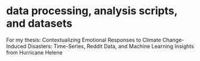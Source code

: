 # data processing, analysis scripts, and datasets
For my thesis: Contextualizing Emotional Responses to Climate Change-Induced Disasters:
Time-Series, Reddit Data, and Machine Learning Insights from Hurricane Helene
